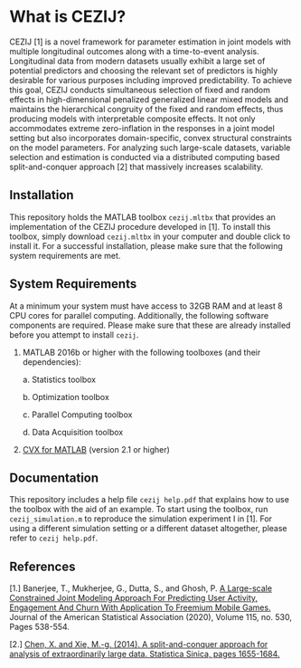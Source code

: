 What is CEZIJ?
======
CEZIJ [1] is a novel framework for parameter estimation in joint models with multiple longitudinal outcomes along with a time-to-event analysis. Longitudinal data from modern datasets usually exhibit a large set of potential predictors and choosing the relevant set of predictors is highly desirable for various purposes including improved predictability. To achieve this goal, CEZIJ conducts simultaneous selection of fixed and random effects in high-dimensional penalized generalized linear mixed models and maintains the hierarchical congruity of the fixed and random effects, thus producing models with interpretable composite effects. It not only accommodates extreme zero-inflation in the responses in a joint model setting but also incorporates domain-specific, convex structural constraints on the model parameters. For analyzing such large-scale datasets, variable selection and estimation is conducted via a distributed computing based split-and-conquer approach [2] that massively increases scalability.

Installation
-----------
This repository holds the MATLAB toolbox `cezij.mltbx` that provides an implementation of the CEZIJ procedure developed in [1]. To install this toolbox, simply download `cezij.mltbx` in your computer and double click to install it. For a successful installation, please make sure that the following system requirements are met.

System Requirements
--------------
At a minimum your system must have access to 32GB RAM and at least 8 CPU cores for parallel computing. Additionally, the following software components are required. Please make sure that these are already installed before you attempt to install `cezij`.

1. MATLAB 2016b or higher with the following toolboxes (and their dependencies):

    a. Statistics toolbox
    
    b. Optimization toolbox
    
    c. Parallel Computing toolbox
    
    d. Data Acquisition toolbox

2. [CVX for MATLAB](http://cvxr.com/cvx/) (version 2.1 or higher)

Documentation
-----------
This repository includes a help file `cezij help.pdf` that explains how to use the toolbox with the aid of an example. To start using the toolbox, run `cezij_simulation.m` to reproduce the simulation experiment I in [1]. For using a different simulation setting or a different dataset altogether, please refer to `cezij help.pdf`.

References
----------
[1.] Banerjee, T., Mukherjee, G., Dutta, S., and Ghosh, P. [A Large-scale Constrained Joint Modeling Approach For Predicting User Activity, Engagement And Churn With Application To Freemium Mobile Games.](https://www.tandfonline.com/doi/full/10.1080/01621459.2019.1611584) Journal of the American Statistical Association (2020), Volume 115, no. 530, Pages 538-554.     

[2.] [Chen, X. and Xie, M.-g. (2014). A split-and-conquer approach for analysis of extraordinarily large data.
Statistica Sinica, pages 1655-1684.](http://www.stat.rutgers.edu/home/mxie/RCPapers/split_and_conquer_rev1_final.pdf)

